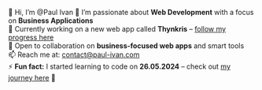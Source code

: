 👋 Hi, I’m @Paul Ivan
👀 I’m passionate about **Web Development** with a focus on **Business Applications**  
🌱 Currently working on a new web app called **Thynkris** – [follow my progress here](https://thynkris.com/)  
💼 Open to collaboration on **business-focused web apps** and smart tools  
📫 Reach me at: [contact@paul-ivan.com](mailto:contact@paul-ivan.com)  
⚡ **Fun fact:** I started learning to code on **26.05.2024** – check out [my journey here](https://paul-ivan.com) 🚀
<!---
NaviPlau/NaviPlau is a ✨ special ✨ repository because its `README.md` (this file) appears on your GitHub profile.
You can click the Preview link to take a look at your changes.
--->
